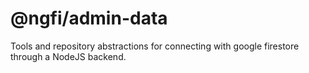 # @ngfi/admin-data

Tools and repository abstractions for connecting with google firestore through a NodeJS backend.

